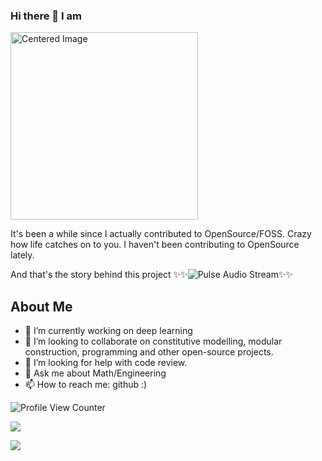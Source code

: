 
### Hi there 👋 I am
<p align="left">
  <img src="https://github.com/QuantumNovice/QuantumNovice/blob/main/name.png?raw=true" alt="Centered Image" width="300">
</p>
It's been a while since I actually contributed to OpenSource/FOSS. Crazy how life catches on to you.
I haven't been contributing to OpenSource lately.

And that's the story behind this project
✨✨![Pulse Audio Stream](https://github.com/noob-max-ai/pulse-audio-stream)✨✨


## About Me

- 🔭 I’m currently working on deep learning
- 👯 I’m looking to collaborate on constitutive modelling, modular construction, programming and other open-source projects.
- 🤔 I’m looking for help with code review.
- 💬 Ask me about Math/Engineering
- 📫 How to reach me: github :)

![Profile View Counter](https://komarev.com/ghpvc/?username=QuantumNovice)

![](https://github-profile-summary-cards.vercel.app/api/cards/profile-details?username=QuantumNovice&theme=vue)



![](https://github-profile-trophy.vercel.app/?username=QuantumNovice)

